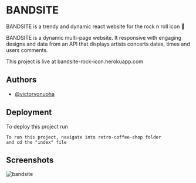 
# BANDSITE

BANDSITE is a trendy and dynamic react website for the rock n roll icon 🎸

BANDSITE is a dynamic multi-page website.
It responsive with engaging designs and data 
from an API that displays artists concerts dates, times and users 
comments. 

This project is live at bandsite-rock-icon.herokuapp.com





## Authors

- [@victoryonuoha](https://github.com/VictoryOnuoha)





## Deployment

To deploy this project run

```
To run this project, navigate into retro-coffee-shop folder
and cd the "index" file
```


## Screenshots

![bandsite](https://user-images.githubusercontent.com/34638854/195834313-891f028d-5855-4c58-8f54-52804acb509d.png)

